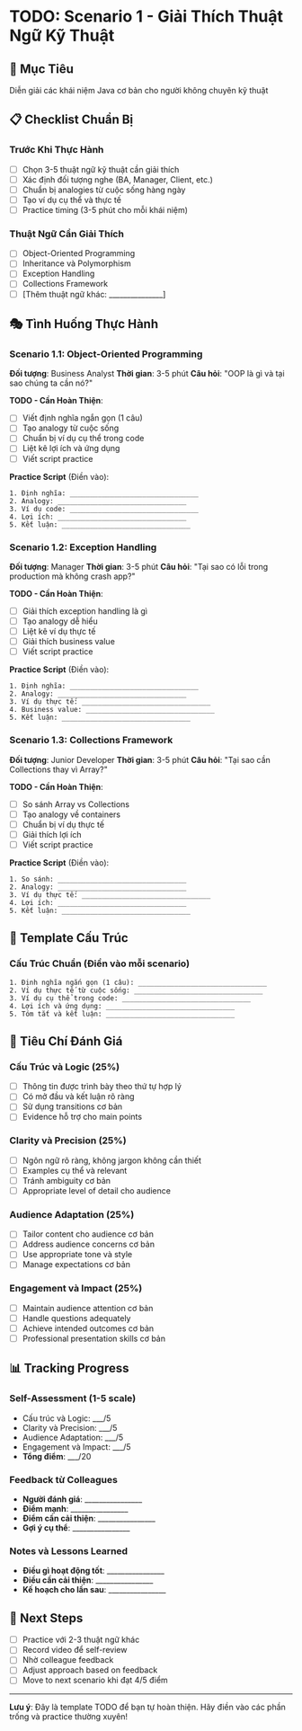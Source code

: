 # TODO: Scenario 1 - Giải Thích Thuật Ngữ Kỹ Thuật

## 🎯 Mục Tiêu
Diễn giải các khái niệm Java cơ bản cho người không chuyên kỹ thuật

## 📋 Checklist Chuẩn Bị

### Trước Khi Thực Hành
- [ ] Chọn 3-5 thuật ngữ kỹ thuật cần giải thích
- [ ] Xác định đối tượng nghe (BA, Manager, Client, etc.)
- [ ] Chuẩn bị analogies từ cuộc sống hàng ngày
- [ ] Tạo ví dụ cụ thể và thực tế
- [ ] Practice timing (3-5 phút cho mỗi khái niệm)

### Thuật Ngữ Cần Giải Thích
- [ ] Object-Oriented Programming
- [ ] Inheritance và Polymorphism  
- [ ] Exception Handling
- [ ] Collections Framework
- [ ] [Thêm thuật ngữ khác: _______________]

## 🎭 Tình Huống Thực Hành

### Scenario 1.1: Object-Oriented Programming
**Đối tượng**: Business Analyst
**Thời gian**: 3-5 phút
**Câu hỏi**: "OOP là gì và tại sao chúng ta cần nó?"

**TODO - Cần Hoàn Thiện**:
- [ ] Viết định nghĩa ngắn gọn (1 câu)
- [ ] Tạo analogy từ cuộc sống
- [ ] Chuẩn bị ví dụ cụ thể trong code
- [ ] Liệt kê lợi ích và ứng dụng
- [ ] Viết script practice

**Practice Script** (Điền vào):
```
1. Định nghĩa: ________________________________
2. Analogy: ________________________________
3. Ví dụ code: ________________________________
4. Lợi ích: ________________________________
5. Kết luận: ________________________________
```

### Scenario 1.2: Exception Handling
**Đối tượng**: Manager
**Thời gian**: 3-5 phút
**Câu hỏi**: "Tại sao có lỗi trong production mà không crash app?"

**TODO - Cần Hoàn Thiện**:
- [ ] Giải thích exception handling là gì
- [ ] Tạo analogy dễ hiểu
- [ ] Liệt kê ví dụ thực tế
- [ ] Giải thích business value
- [ ] Viết script practice

**Practice Script** (Điền vào):
```
1. Định nghĩa: ________________________________
2. Analogy: ________________________________
3. Ví dụ thực tế: ________________________________
4. Business value: ________________________________
5. Kết luận: ________________________________
```

### Scenario 1.3: Collections Framework
**Đối tượng**: Junior Developer
**Thời gian**: 3-5 phút
**Câu hỏi**: "Tại sao cần Collections thay vì Array?"

**TODO - Cần Hoàn Thiện**:
- [ ] So sánh Array vs Collections
- [ ] Tạo analogy về containers
- [ ] Chuẩn bị ví dụ thực tế
- [ ] Giải thích lợi ích
- [ ] Viết script practice

**Practice Script** (Điền vào):
```
1. So sánh: ________________________________
2. Analogy: ________________________________
3. Ví dụ thực tế: ________________________________
4. Lợi ích: ________________________________
5. Kết luận: ________________________________
```

## 📝 Template Cấu Trúc

### Cấu Trúc Chuẩn (Điền vào mỗi scenario)
```
1. Định nghĩa ngắn gọn (1 câu): ________________________________
2. Ví dụ thực tế từ cuộc sống: ________________________________
3. Ví dụ cụ thể trong code: ________________________________
4. Lợi ích và ứng dụng: ________________________________
5. Tóm tắt và kết luận: ________________________________
```

## 🎯 Tiêu Chí Đánh Giá

### Cấu Trúc và Logic (25%)
- [ ] Thông tin được trình bày theo thứ tự hợp lý
- [ ] Có mở đầu và kết luận rõ ràng
- [ ] Sử dụng transitions cơ bản
- [ ] Evidence hỗ trợ cho main points

### Clarity và Precision (25%)
- [ ] Ngôn ngữ rõ ràng, không jargon không cần thiết
- [ ] Examples cụ thể và relevant
- [ ] Tránh ambiguity cơ bản
- [ ] Appropriate level of detail cho audience

### Audience Adaptation (25%)
- [ ] Tailor content cho audience cơ bản
- [ ] Address audience concerns cơ bản
- [ ] Use appropriate tone và style
- [ ] Manage expectations cơ bản

### Engagement và Impact (25%)
- [ ] Maintain audience attention cơ bản
- [ ] Handle questions adequately
- [ ] Achieve intended outcomes cơ bản
- [ ] Professional presentation skills cơ bản

## 📊 Tracking Progress

### Self-Assessment (1-5 scale)
- Cấu trúc và Logic: ___/5
- Clarity và Precision: ___/5
- Audience Adaptation: ___/5
- Engagement và Impact: ___/5
- **Tổng điểm**: ___/20

### Feedback từ Colleagues
- **Người đánh giá**: ________________
- **Điểm mạnh**: ________________
- **Điểm cần cải thiện**: ________________
- **Gợi ý cụ thể**: ________________

### Notes và Lessons Learned
- **Điều gì hoạt động tốt**: ________________
- **Điều cần cải thiện**: ________________
- **Kế hoạch cho lần sau**: ________________

## 🚀 Next Steps
- [ ] Practice với 2-3 thuật ngữ khác
- [ ] Record video để self-review
- [ ] Nhờ colleague feedback
- [ ] Adjust approach based on feedback
- [ ] Move to next scenario khi đạt 4/5 điểm

---

**Lưu ý**: Đây là template TODO để bạn tự hoàn thiện. Hãy điền vào các phần trống và practice thường xuyên!
